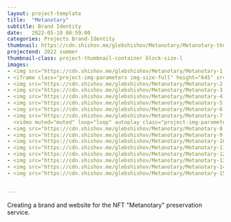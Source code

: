 ```yaml
---
layout: project-template
title:  "Metanotary"
subtitle: Brand Identity
date:   2022-05-10 00:59:00
categories: Projects Brand-Identity
thumbnail: https://cdn.shishov.me/glebshishov/Metanotary/Metanotary-thumbnail-2.jpg
projectend: 2022 summer
thumbnail-class: project-thumbnail-container block-size-l
images:
- <img src="https://cdn.shishov.me/glebshishov/Metanotary/Metanotary-1.webp" class="project-img-parameters img-size-full" alt="Metanotary-1">
- <iframe class="project-img-parameters img-size-full" height="645" src="https://www.youtube.com/embed/OQPkGZ2BJF4" title="MetaNotary Future innovation Summit" frameborder="0" allow="accelerometer; autoplay; clipboard-write; encrypted-media; gyroscope; picture-in-picture" allowfullscreen></iframe>
- <img src="https://cdn.shishov.me/glebshishov/Metanotary/Metanotary-2.webp" class="project-img-parameters img-size-full" alt="Metanotary-2">
- <img src="https://cdn.shishov.me/glebshishov/Metanotary/Metanotary-3.webp" class="project-img-parameters img-size-full" alt="Metanotary-3">
- <img src="https://cdn.shishov.me/glebshishov/Metanotary/Metanotary-4.webp" class="project-img-parameters img-size-full" alt="Metanotary-4">
- <img src="https://cdn.shishov.me/glebshishov/Metanotary/Metanotary-5.webp" class="project-img-parameters img-size-full" alt="Metanotary-5">
- <img src="https://cdn.shishov.me/glebshishov/Metanotary/Metanotary-6.webp" class="project-img-parameters img-size-full" alt="Metanotary-6">
- <img src="https://cdn.shishov.me/glebshishov/Metanotary/Metanotary-7.webp" class="project-img-parameters img-size-full" alt="Metanotary-7">
  <video muted="muted" loop="loop" autoplay class="project-img-parameters img-size-tri"> <source src="https://cdn.shishov.me/glebshishov/Metanotary/Metanotary-pattern-2.mp4"></video>
- <img src="https://cdn.shishov.me/glebshishov/Metanotary/Metanotary-8.webp" class="project-img-parameters img-size-full" alt="Metanotary-8">
- <img src="https://cdn.shishov.me/glebshishov/Metanotary/Metanotary-9.webp" class="project-img-parameters img-size-full" alt="Metanotary-9">
- <img src="https://cdn.shishov.me/glebshishov/Metanotary/Metanotary-10.webp" class="project-img-parameters img-size-full" alt="Metanotary-10">
- <img src="https://cdn.shishov.me/glebshishov/Metanotary/Metanotary-11.webp" class="project-img-parameters img-size-half" alt="Metanotary-11">
- <img src="https://cdn.shishov.me/glebshishov/Metanotary/Metanotary-12.webp" class="project-img-parameters img-size-half" alt="Metanotary-12">
- <img src="https://cdn.shishov.me/glebshishov/Metanotary/Metanotary-13.webp" class="project-img-parameters img-size-full" alt="Metanotary-13">
- <img src="https://cdn.shishov.me/glebshishov/Metanotary/Metanotary-14.webp" class="project-img-parameters img-size-full" alt="Metanotary-14">
- <img src="https://cdn.shishov.me/glebshishov/Metanotary/Metanotary-15.webp" class="project-img-parameters img-size-full" alt="Metanotary-15">


---
```


Creating a brand and website for the NFT "Metanotary" preservation service.